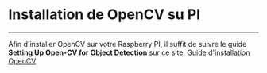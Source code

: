 # **Installation de OpenCV su PI**
---
Afin d'installer OpenCV sur votre Raspberry PI, il suffit de suivre le guide **Setting Up Open-CV for Object Detection** sur ce site:
[Guide d'installation OpenCV](https://core-electronics.com.au/tutorials/object-identify-raspberry-pi.html)
